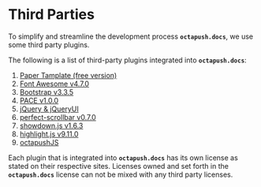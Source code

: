 # Third Parties

To simplify and streamline the development process **`octapush.docs`**, we use some third party plugins.

The following is a list of third-party plugins integrated into **`octapush.docs`**:
1. [Paper Tamplate (free version)](http://creative-tim.com/)
2. [Font Awesome v4.7.0](http://fontawesome.io)
3. [Bootstrap v3.3.5](http://getbootstrap.com)
3. [PACE v1.0.0](http://github.hubspot.com/pace/)
4. [jQuery & jQueryUI](http://jquery.com/)
5. [perfect-scrollbar v0.7.0](https://github.com/noraesae/perfect-scrollbar)
6. [showdown.js v1.6.3](http://showdownjs.github.io/)
7. [highlight.js v9.11.0](https://highlightjs.org/)
8. [octapushJS](https://github.com/octapush/octapushJS)

Each plugin that is integrated into **`octapush.docs`** has its own license as stated on their respective sites.
Licenses owned and set forth in the **`octapush.docs`** license can not be mixed with any third party licenses.